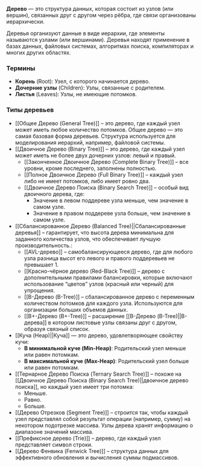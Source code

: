 **Дерево** — это структура данных, которая состоит из узлов (или вершин), связанных друг с другом через рёбра, где связи организованы иерархически.

Деревья  организуют данные в виде иерархии, где элементы называются узлами (или вершинами). Деревья находят применение в базах данных, файловых системах, алгоритмах поиска, компиляторах и многих других областях. 

### Термины

- **Корень** (Root): Узел, с которого начинается дерево.
- **Дочерние узлы** (Children): Узлы, связанные с родителем.
- **Листья** (Leaves): Узлы, не имеющие потомков.

### Типы деревьев

- [[Общее Дерево (General Tree)]] – это дерево, где каждый узел может иметь любое количество потомков. Общее дерево — это самая базовая форма деревьев. Структура используется для моделирования иерархий, например, файловой системы.
- [[Двоичное Дерево (Binary Tree)]] – это дерево, где каждый узел может иметь не более двух дочерних узлов: левый и правый.
	- [[Законченное Двоичное Дерево (Complete Binary Tree)]] – все уровни, кроме последнего, заполнены полностью.
	- [[Полное Двоичное Дерево (Full Binary Tree)]] – каждый узел либо не имеет потомков, либо имеет ровно два.
	- [[Двоичное Дерево Поиска (Binary Search Tree)]] – особый вид двоичного дерева, где:
		- Значение в левом поддереве узла меньше, чем значение в самом узле.
		- Значение в правом поддереве узла больше, чем значение в самом узле.
- [[Сбалансированное Дерево (Balanced Tree)||Сбалансированные деревья]] – гарантирует, что высота дерева минимальна для заданного количества узлов, что обеспечивает лучшую производительность.:
	- [[AVL-дерево]] – самобалансирующееся дерево, где для любого узла разница высот его левого и правого поддеревьев не превышает 1.
	- [[Красно-чёрное дерево (Red-Black Tree)]] – дерево с дополнительными правилами балансировки, которые включают использование “цветов” узлов (красный или черный) для упрощения.
	- [[B-Дерево (B-Tree)]] – сбалансированное дерево с переменным количеством потомков для каждого узла. Используются для организации больших объемов данных.
	- [[B+-Дерево (B+-Tree)]] – расширение [[B-Дерево (B-Tree)||B-дерева]] в котором листовые узлы связаны друг с другом, образуя связный список.
- [[Куча (Heap)||Куча]] — это дерево, удовлетворяющее свойству кучи:
	- **В минимальной куче (Min-Heap)**: Родительский узел меньше или равен потомкам.
	- **В максимальной куче (Max-Heap)**: Родительский узел больше или равен потомкам.
- [[Тернарное Дерево Поиска (Ternary Search Tree)]] – похоже на [[Двоичное Дерево Поиска (Binary Search Tree)||двоичное дерево поиска]], но каждый узел имеет три потомка:
	- Меньше.
	- Равно.
	- Больше.
- [[Дерево Отрезков (Segment Tree)]] –  строится так, чтобы каждый узел представлял собой результат операции (например, сумму) на некотором подотрезке массива. Узлы дерева хранят информацию о диапазоне значений массива.
- [[Префиксное дерево (Trie)]] – дерево, где каждый узел представляет символ строки.
- [[Дерево Фенвика (Fenwick Tree)]] – структура данных для эффективного обновления и вычисления суммы подмассивов.